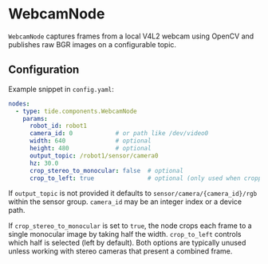 # WebcamNode

`WebcamNode` captures frames from a local V4L2 webcam using OpenCV and publishes
raw BGR images on a configurable topic.

## Configuration

Example snippet in `config.yaml`:

```yaml
nodes:
  - type: tide.components.WebcamNode
    params:
      robot_id: robot1
      camera_id: 0            # or path like /dev/video0
      width: 640              # optional
      height: 480             # optional
      output_topic: /robot1/sensor/camera0
      hz: 30.0
      crop_stereo_to_monocular: false  # optional
      crop_to_left: true               # optional (only used when cropping)
```

If `output_topic` is not provided it defaults to
`sensor/camera/{camera_id}/rgb` within the sensor group.
`camera_id` may be an integer index or a device path.

If ``crop_stereo_to_monocular`` is set to ``true``, the node crops each frame
to a single monocular image by taking half the width. ``crop_to_left`` controls
which half is selected (left by default). Both options are typically unused
unless working with stereo cameras that present a combined frame.

